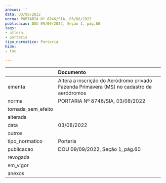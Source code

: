 ```yaml
---
anexos: ''
data: 03/08/2022
norma: PORTARIA Nº 8746/SIA, 03/08/2022
publicacao: DOU 09/09/2022, Seção 1, pág.60
tags:
- altera
- portaria
tipo_normatico: Portaria
hide: 
- toc 
 
---
```


|                    | Documento                                                                                |
|:-------------------|:-----------------------------------------------------------------------------------------|
| ementa             | Altera a inscrição do Aeródromo privado Fazenda Primavera (MS) no cadastro de aeródromos |
| norma              | PORTARIA Nº 8746/SIA, 03/08/2022                                                         |
| tornada_sem_efeito |                                                                                          |
| alterada           |                                                                                          |
| data               | 03/08/2022                                                                               |
| outros             |                                                                                          |
| tipo_normatico     | Portaria                                                                                 |
| publicacao         | DOU 09/09/2022, Seção 1, pág.60                                                          |
| revogada           |                                                                                          |
| em_vigor           |                                                                                          |
| anexos             |                                                                                          |